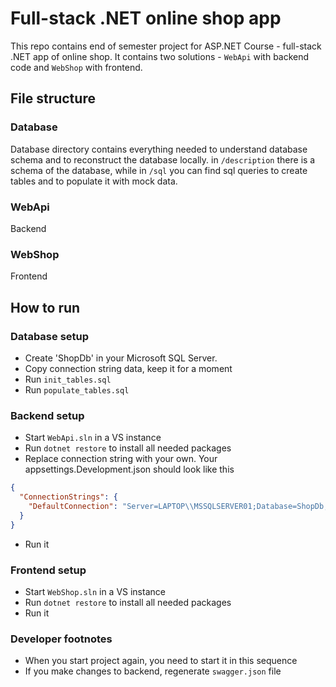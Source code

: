 # Full-stack .NET online shop app
This repo contains end of semester project for ASP.NET Course - full-stack .NET app of online shop.
It contains two solutions - `WebApi` with backend code and `WebShop` with frontend.

## File structure
### Database
Database directory contains everything needed to understand database schema and to reconstruct the database locally.
in `/description` there is a schema of the database, while in `/sql` you can find sql queries to create tables and to populate it with mock data.
### WebApi
Backend
### WebShop
Frontend

## How to run
### Database setup
- Create 'ShopDb' in your Microsoft SQL Server.
- Copy connection string data, keep it for a moment
- Run `init_tables.sql`
- Run `populate_tables.sql`
### Backend setup
- Start `WebApi.sln` in a VS instance
- Run `dotnet restore` to install all needed packages
- Replace connection string with your own. Your appsettings.Development.json should look like this
```json
{
  "ConnectionStrings": {
    "DefaultConnection": "Server=LAPTOP\\MSSQLSERVER01;Database=ShopDb;Integrated Security=True;TrustServerCertificate=True;"
  }
}
```
- Run it
### Frontend setup
- Start `WebShop.sln` in a VS instance
- Run `dotnet restore` to install all needed packages
- Run it

### Developer footnotes
- When you start project again, you need to start it in this sequence
- If you make changes to backend, regenerate `swagger.json` file